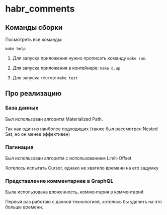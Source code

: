 # habr_comments
## Команды сборки
Посмотреть все команды:
```
make help
```

1. Для запуска приложения нужно прописать команду `make run`.

2. Для запуска приложения в контейнере: `make d.up`

3. Для запуска тестов: `make test`

## Про реализацию
### База данных
Был использован алгоритм Materialized Path.

Так как один из наиболее подходящих (также был рассмотрен Nested Set, но он менее эффективен)

### Пагинация

Был использован алгоритм с использованием Limit-Offset

Хотелось испытать Cursor, однако не хватило времени на его задумку

### Представление комментариев в GraphQL

Была использована вложенность, комментария в комментарий.

Первый раз работаю с данной технологией, хотелось бы уделить на это больше времени.
